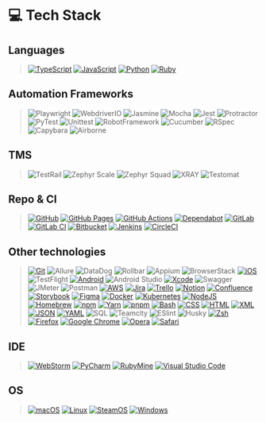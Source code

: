 # 💻 Tech Stack

## Languages
> [![TypeScript](https://img.shields.io/badge/TypeScript-3178C6?logo=typescript&logoColor=fff)](#)
> [![JavaScript](https://img.shields.io/badge/JavaScript-F7DF1E?logo=javascript&logoColor=000)](#)
> [![Python](https://img.shields.io/badge/Python-3776AB?logo=python&logoColor=fff)](#)
> [![Ruby](https://img.shields.io/badge/Ruby-%23CC342D.svg?&logo=ruby&logoColor=white)](#)

## Automation Frameworks
> ![Playwright](https://img.shields.io/badge/-Playwright-3f9900?style-for-the-badge)
> ![WebdriverIO](https://img.shields.io/badge/-WebdriverIO-ffa800?style-for-the-badge&logo=webdriverio&logoColor=FFFFFF)
> ![Jasmine](https://img.shields.io/badge/-Jasmine-8A4182?style-for-the-badge&logo=jasmine&logoColor=FFFFFF)
> ![Mocha](https://img.shields.io/badge/-Mocha-8D6748?style-for-the-badge&logo=mocha&logoColor=FFFFFF)
> ![Jest](https://img.shields.io/badge/-Jest-C21325?style-for-the-badge&logo=jest&logoColor=FFFFFF)
> ![Protractor](https://img.shields.io/badge/-Protractor-0D0D0D?style-for-the-badge&logo=protractor&logoColor=FFFFFF)
> ![PyTest](https://img.shields.io/badge/-PyTest-009fff?style-for-the-badge&logo=pytest&logoColor=FFFFFF)
> ![Unittest](https://img.shields.io/badge/-Unittest-0068a6?style-for-the-badge&logo=python&logoColor=FFFFFF)
> ![RobotFramework](https://img.shields.io/badge/-Robot%20Framework-ffffff?style-for-the-badge&logo=robotframework&logoColor=000000)
> ![Cucumber](https://img.shields.io/badge/-Cucumber-23D96C?style-for-the-badge&logo=cucumber&logoColor=FFFFFF)
> ![RSpec](https://img.shields.io/badge/-RSpec-ff0000?style-for-the-badge&logo=ruby&logoColor=ffffff)
> ![Capybara](https://img.shields.io/badge/-Capybara-00bf55?style-for-the-badge&logo=ruby&logoColor=ffffff)
> ![Airborne](https://img.shields.io/badge/-Airborne-bf0081?style-for-the-badge&logo=ruby&logoColor=ffffff)

## TMS
> ![TestRail](https://img.shields.io/badge/-TestRail-7D7D7D?style-for-the-badge&logo=testrail&logoColor=FFFFFF)
> ![Zephyr Scale](https://img.shields.io/badge/-Zephyr_Scale-0098ff?style-for-the-badge&logo=jirasoftware&logoColor=FFFFFF)
> ![Zephyr Squad](https://img.shields.io/badge/-Zephyr_Scale-0098ff?style-for-the-badge&logo=jirasoftware&logoColor=FFFFFF)
> ![XRAY](https://img.shields.io/badge/-XRAY-ffffff?style-for-the-badge&logo=jirasoftware&logoColor=000000)
> ![Testomat](https://img.shields.io/badge/-Testomat-9f00bf)

## Repo & CI
> [![GitHub](https://img.shields.io/badge/GitHub-%23121011.svg?logo=github&logoColor=white)](#)
> [![GitHub Pages](https://img.shields.io/badge/GitHub%20Pages-121013?logo=github&logoColor=white)](#)
> [![GitHub Actions](https://img.shields.io/badge/GitHub_Actions-2088FF?logo=github-actions&logoColor=white)](#)
> [![Dependabot](https://img.shields.io/badge/Dependabot-025E8C?logo=dependabot&logoColor=fff)](#)
> [![GitLab](https://img.shields.io/badge/GitLab-FC6D26?logo=gitlab&logoColor=fff)](#)
> [![GitLab CI](https://img.shields.io/badge/GitLab%20CI-FC6D26?logo=gitlab&logoColor=fff)](#)
> [![Bitbucket](https://img.shields.io/badge/Bitbucket-0052CC?logo=bitbucket&logoColor=fff)](#)
> [![Jenkins](https://img.shields.io/badge/Jenkins-D24939?logo=jenkins&logoColor=white)](#)
> [![CircleCI](https://img.shields.io/badge/CircleCI-343434?logo=circleci&logoColor=fff)](#)

## Other technologies
> [![Git](https://img.shields.io/badge/Git-F05032?logo=git&logoColor=fff)](#)
> ![Allure](https://img.shields.io/badge/-Allure-00b304)
> ![DataDog](https://img.shields.io/badge/-DataDog-632CA6?style-for-the-badge&logo=datadog&logoColor=FFFFFF)
> ![Rollbar](https://img.shields.io/badge/-Rollbar-0081ff)
> ![Appium](https://img.shields.io/badge/-Appium-472D7B?style-for-the-badge&logo=appium&logoColor=FFFFFF)
> ![BrowserStack](https://img.shields.io/badge/-BrowserStack-00b304?style-for-the-badge&logo=browserstack&logoColor=FFFFFF)
> [![iOS](https://img.shields.io/badge/iOS-000000?&logo=apple&logoColor=white)](#)
> ![TestFlight](https://img.shields.io/badge/-TestFlight-0D96F6?style-for-the-badge&logo=appstore&logoColor=FFFFFF)
> [![Android](https://img.shields.io/badge/Android-3DDC84?logo=android&logoColor=white)](#)
> ![Android Studio](https://img.shields.io/badge/-Android%20Studio-3DDC84?style-for-the-badge&logo=androidstudio&logoColor=FFFFFF)
> [![Xcode](https://img.shields.io/badge/Xcode-007ACC?logo=Xcode&logoColor=white)](#)
> ![Swagger](https://img.shields.io/badge/-Swagger-85EA2D?style-for-the-badge&logo=swagger&logoColor=000000)
> ![JMeter](https://img.shields.io/badge/-JMeter-bf9200?style-for-the-badge&logo=apachejmeter&logoColor=ffffff)
> ![Postman](https://img.shields.io/badge/-Postman-FF6C37?style-for-the-badge&logo=postman&logoColor=FFFFFF)
> [![AWS](https://img.shields.io/badge/AWS-%23FF9900.svg?logo=amazon-web-services&logoColor=white)](#)
> [![Jira](https://img.shields.io/badge/Jira-0052CC?logo=jira&logoColor=fff)](#)
> [![Trello](https://img.shields.io/badge/Trello-0052CC?logo=trello&logoColor=fff)](#)
> [![Notion](https://img.shields.io/badge/Notion-000?logo=notion&logoColor=fff)](#)
> [![Confluence](https://img.shields.io/badge/Confluence-172B4D?logo=confluence&logoColor=fff)](#)
> [![Storybook](https://img.shields.io/badge/Storybook-FF4785?logo=storybook&logoColor=fff)](#)
> [![Figma](https://img.shields.io/badge/Figma-F24E1E?logo=figma&logoColor=white)](#)
> [![Docker](https://img.shields.io/badge/Docker-2496ED?logo=docker&logoColor=fff)](#)
> [![Kubernetes](https://img.shields.io/badge/Kubernetes-326CE5?logo=kubernetes&logoColor=fff)](#)
> [![NodeJS](https://img.shields.io/badge/Node.js-6DA55F?logo=node.js&logoColor=white)](#)
> [![Homebrew](https://img.shields.io/badge/Homebrew-FBB040?logo=homebrew&logoColor=fff)](#)
> [![npm](https://img.shields.io/badge/npm-CB3837?logo=npm&logoColor=fff)](#)
> [![Yarn](https://img.shields.io/badge/Yarn-2C8EBB?logo=yarn&logoColor=fff)](#)
> [![pnpm](https://img.shields.io/badge/pnpm-F69220?logo=pnpm&logoColor=fff)](#)
> [![Bash](https://img.shields.io/badge/Bash-4EAA25?logo=gnubash&logoColor=fff)](#)
> [![CSS](https://img.shields.io/badge/CSS-1572B6?logo=css3&logoColor=fff)](#)
> [![HTML](https://img.shields.io/badge/HTML-%23E34F26.svg?logo=html5&logoColor=white)](#)
> [![XML](https://img.shields.io/badge/XML-767C52?logo=xml&logoColor=fff)](#)
> [![JSON](https://img.shields.io/badge/JSON-000?logo=json&logoColor=fff)](#)
> [![YAML](https://img.shields.io/badge/YAML-CB171E?logo=yaml&logoColor=fff)](#)
> ![SQL](https://img.shields.io/badge/-SQL-CC2927?style-for-the-badge&logo=sqlite&logoColor=FFFFFF)
> ![Teamcity](https://img.shields.io/badge/-TeamCity-000000?style-for-the-badge&logo=teamcity&logoColor=FFFFFF)
> ![ESlint](https://img.shields.io/badge/-ESlint-4B32C3?style-for-the-badge&logo=eslint&logoColor=FFFFFF)
> ![Husky](https://img.shields.io/badge/-Husky-ff004d)
> [![Zsh](https://img.shields.io/badge/Zsh-F15A24?logo=zsh&logoColor=fff)](#)
> [![Firefox](https://img.shields.io/badge/Firefox-FF7139?logo=Firefox&logoColor=white)](#)
> [![Google Chrome](https://img.shields.io/badge/Google%20Chrome-4285F4?logo=GoogleChrome&logoColor=white)](#)
> [![Opera](https://img.shields.io/badge/Opera-FF1B2D?logo=Opera&logoColor=white)](#)
> [![Safari](https://img.shields.io/badge/Safari-006CFF?logo=safari&logoColor=fff)](#)

## IDE
> [![WebStorm](https://img.shields.io/badge/WebStorm-000?logo=webstorm&logoColor=fff)](#)
> [![PyCharm](https://img.shields.io/badge/PyCharm-000?logo=pycharm&logoColor=fff)](#)
> [![RubyMine](https://img.shields.io/badge/-RubyMine-000000?style-for-the-badge&logo=rubymine&logoColor=FFFFFF)](#)
> [![Visual Studio Code](https://custom-icon-badges.demolab.com/badge/Visual%20Studio%20Code-0078d7.svg?logo=vsc&logoColor=white)](#)

## OS
> [![macOS](https://img.shields.io/badge/macOS-000000?logo=apple&logoColor=F0F0F0)](#)
> [![Linux](https://img.shields.io/badge/Linux-FCC624?logo=linux&logoColor=black)](#)
> [![SteamOS](https://img.shields.io/badge/-SteamOS-005d82?style-for-the-badge&logo=steam&logoColor=FFFFFF)](#)
> [![Windows](https://custom-icon-badges.demolab.com/badge/Windows-0078D6?logo=windows11&logoColor=white)](#)
